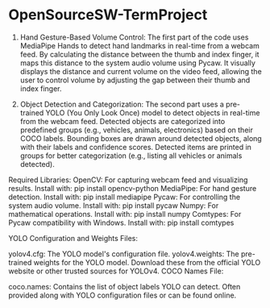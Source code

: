 # OpenSourceSW-TermProject


1. Hand Gesture-Based Volume Control:
The first part of the code uses MediaPipe Hands to detect hand landmarks in real-time from a webcam feed.
By calculating the distance between the thumb and index finger, it maps this distance to the system audio volume using Pycaw.
It visually displays the distance and current volume on the video feed, allowing the user to control volume by adjusting the gap between their thumb and index finger.

3. Object Detection and Categorization:
The second part uses a pre-trained YOLO (You Only Look Once) model to detect objects in real-time from the webcam feed.
Detected objects are categorized into predefined groups (e.g., vehicles, animals, electronics) based on their COCO labels.
Bounding boxes are drawn around detected objects, along with their labels and confidence scores.
Detected items are printed in groups for better categorization (e.g., listing all vehicles or animals detected).


Required Libraries:
OpenCV: For capturing webcam feed and visualizing results.
Install with: pip install opencv-python
MediaPipe: For hand gesture detection.
Install with: pip install mediapipe
Pycaw: For controlling the system audio volume.
Install with: pip install pycaw
Numpy: For mathematical operations.
Install with: pip install numpy
Comtypes: For Pycaw compatibility with Windows.
Install with: pip install comtypes


YOLO Configuration and Weights Files:

yolov4.cfg: The YOLO model's configuration file.
yolov4.weights: The pre-trained weights for the YOLO model.
Download these from the official YOLO website or other trusted sources for YOLOv4.
COCO Names File:

coco.names: Contains the list of object labels YOLO can detect.
Often provided along with YOLO configuration files or can be found online.

